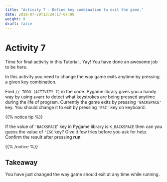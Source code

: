 ```yaml
---
title: "Activity 7 - Define key combination to exit the game."
date: 2019-07-29T13:24:17-07:00
weight: 9
draft: false
---
```


# Activity 7
Time for final activity in this Tutorial.. Yay! You have done an awesome job to be here. 

In this activity you need to change the way game exits anytime by pressing a given key combination. 

Find `// TODO (ACTIVITY 7)` in the code. Pygame library gives you a handy way by using `event` to detect what keystrokes are being pressed anytime during the life of program. 
Currently the game exits by pressing `'BACKSPACE'` key. You should change it to exit by pressing `'ESC'` key on  keyboard. 

{{% notice tip %}}

If the value of `'BACKSPACE`' key in Pygame library is `K_BACKSPACE` then can you guess the value of `'ESC` key? Give it few tries before you ask for help. 
Confirm the result after pressing <b>run</b>

{{% /notice %}}


## Takeaway 
You have just changed the way game should exit at any time while running.

